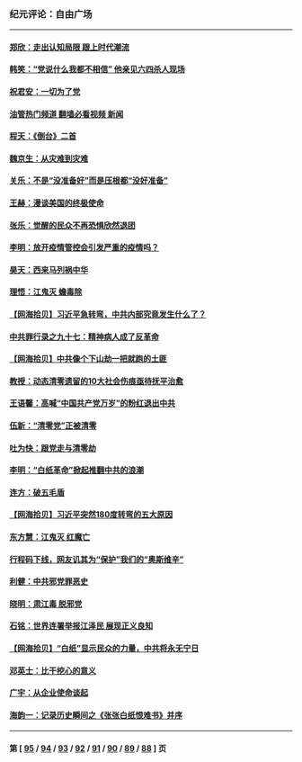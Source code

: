 ### 纪元评论：自由广场
---
#### [郑欣：走出认知局限 跟上时代潮流](../../pages/nsc993/n13887826.md?12220330) 
#### [韩笑：“党说什么我都不相信” 他亲见六四杀人现场](../../pages/nsc993/n13887514.md?12220330) 
#### [祝君安：一切为了党](../../pages/nsc993/n13887500.md?12220330) 
#### [油管热门频道 翻墙必看视频 新闻](ok?12220330)
#### [程天：《倒台》二首](../../pages/nsc993/n13887498.md?12220330) 
#### [魏京生：从灾难到灾难](../../pages/nsc993/n13887004.md?12220330) 
#### [关乐：不是“没准备好”而是压根都“没好准备”](../../pages/nsc993/n13886699.md?12220330) 
#### [王赫：漫谈美国的终极使命](../../pages/nsc993/n13886043.md?12220330) 
#### [张乐：觉醒的民众不再恐惧欣然退团](../../pages/nsc993/n13886032.md?12220330) 
#### [李明：放开疫情管控会引发严重的疫情吗？](../../pages/nsc993/n13886008.md?12220330) 
#### [昊天：西来马列祸中华](../../pages/nsc993/n13886007.md?12220330) 
#### [理悟：江鬼灭 蟾毒除](../../pages/nsc993/n13885990.md?12220330) 
#### [【网海拾贝】习近平急转弯，中共内部究竟发生什么了？](../../pages/nsc993/n13885590.md?12220330) 
#### [中共罪行录之九十七：精神病人成了反革命](../../pages/nsc993/n13885233.md?12220330) 
#### [【网海拾贝】中共像个下山劫一把就跑的土匪](../../pages/nsc993/n13884609.md?12220330) 
#### [教授：动态清零遗留的10大社会伤痕亟待抚平治愈](../../pages/nsc993/n13884584.md?12220330) 
#### [王语馨：高喊“中国共产党万岁”的粉红退出中共](../../pages/nsc993/n13884536.md?12220330) 
#### [伍新：“清零党”正被清零](../../pages/nsc993/n13884535.md?12220330) 
#### [吐为快：跟党走与清零劫](../../pages/nsc993/n13884487.md?12220330) 
#### [李明：“白纸革命”掀起推翻中共的浪潮](../../pages/nsc993/n13884479.md?12220330) 
#### [连方：破五毛盾](../../pages/nsc993/n13884461.md?12220330) 
#### [【网海拾贝】习近平突然180度转弯的五大原因](../../pages/nsc993/n13883788.md?12220330) 
#### [东方慧：江鬼灭 红魔亡](../../pages/nsc993/n13883806.md?12220330) 
#### [行程码下线，网友讥其为“保护”我们的“奥斯维辛”](../../pages/nsc993/n13883784.md?12220330) 
#### [利健：中共邪党罪恶史](../../pages/nsc993/n13883618.md?12220330) 
#### [晓明：肃江毒 脱邪党](../../pages/nsc993/n13883379.md?12220330) 
#### [石铭：世界连署举报江泽民 展现正义良知](../../pages/nsc993/n13883176.md?12220330) 
#### [【网海拾贝】“白纸”显示民众的力量，中共将永无宁日](../../pages/nsc993/n13883167.md?12220330) 
#### [邓英士：比干挖心的意义](../../pages/nsc993/n13883162.md?12220330) 
#### [广宇：从企业使命谈起](../../pages/nsc993/n13882567.md?12220330) 
#### [海韵一：记录历史瞬间之《张张白纸恨难书》并序](../../pages/nsc993/n13882495.md?12220330) 

---
#### 第 [ [95](./95.md?12220330) / [94](./94.md?12220330) / [93](./93.md?12220330) / [92](./92.md?12220330) / [91](./91.md?12220330) / [90](./90.md?12220330) / [89](./89.md?12220330) / [88](./88.md?12220330) ] 页
